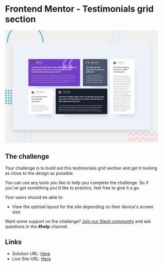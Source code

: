 # Frontend Mentor - Testimonials grid section

![Design preview for the Testimonials grid section coding challenge](./design/desktop-preview.jpg)


## The challenge

Your challenge is to build out this testimonials grid section and get it looking as close to the design as possible.

You can use any tools you like to help you complete the challenge. So if you've got something you'd like to practice, feel free to give it a go.

Your users should be able to:

- View the optimal layout for the site depending on their device's screen size

Want some support on the challenge? [Join our Slack community](https://www.frontendmentor.io/slack) and ask questions in the **#help** channel.

## Links

- Solution URL: [Here](https://www.frontendmentor.io/solutions/created-using-basic-html-and-css-w34nmas6k)
- Live Site URL: [Here](https://testimonials-grid-section-main-taupe.vercel.app/)